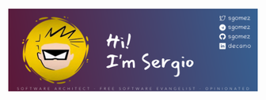 [![Hi! I'm Sergio](https://raw.githubusercontent.com/sgomez/sgomez/master/assets/me.png)](https://twitter.com/sgomez)
